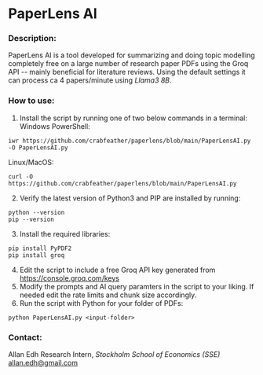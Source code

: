 # PaperLens AI

### Description:
PaperLens AI is a tool developed for summarizing and doing topic modelling completely free on a large number of research paper PDFs using the Groq API -- mainly beneficial for literature reviews. Using the default settings it can process ca 4 papers/minute using *Llama3 8B*.
### How to use:
1. Install the script by running one of two below commands in a terminal:
Windows PowerShell:
```
iwr https://github.com/crabfeather/paperlens/blob/main/PaperLensAI.py -O PaperLensAI.py
```
Linux/MacOS:
```
curl -O https://github.com/crabfeather/paperlens/blob/main/PaperLensAI.py
```
2. Verify the latest version of Python3 and PIP are installed by running:
```
python --version
pip --version
```
3. Install the required libraries:
```
pip install PyPDF2
pip install groq
```
4. Edit the script to include a free Groq API key generated from https://console.groq.com/keys
5. Modify the prompts and AI query paramters in the script to your liking. If needed edit the rate limits and chunk size accordingly.
6. Run the script with Python for your folder of PDFs:
```
python PaperLensAI.py <input-folder>
```

### Contact:
Allan Edh
Research Intern, *Stockholm School of Economics (SSE)*
allan.edh@gmail.com
